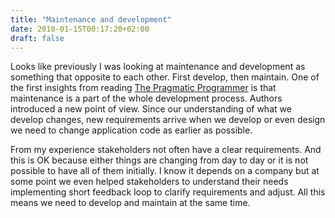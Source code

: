 ```yaml
---
title: "Maintenance and development"
date: 2018-01-15T00:17:20+02:00
draft: false
---
```

Looks like previously I was looking at maintenance and development as something that opposite to each other. First develop, then maintain. One of the first insights from reading [The Pragmatic Programmer](https://pragprog.com/book/tpp/the-pragmatic-programmer) is that maintenance is a part of the whole development process. Authors introduced a new point of view. Since our understanding of what we develop changes, new requirements arrive when we develop or even design we need to change application code as earlier as possible.

From my experience stakeholders not often have a clear requirements. And this is OK because either things are changing from day to day or it is not possible to have all of them initially. I know it depends on a company but at some point we even helped stakeholders to understand their needs implementing short feedback loop to clarify requirements and adjust. All this means we need to develop and maintain at the same time.
